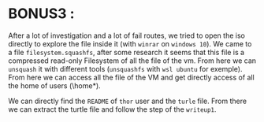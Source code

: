 # BONUS3 :

After a lot of investigation and a lot of fail routes, we tried to open the iso directly to explore the file inside it (with `winrar` on `windows 10`). We came to a file `filesystem.squashfs`, after some research it seems that this file is a compressed read-only Filesystem of all the file of the vm. From here we can `unsquash` it with different tools (`unsquashfs` with `wsl ubuntu` for exemple). From here we can access all the file of the VM and get directly access of all the home of users (\home\*).

We can directly find the  `README` of `thor` user and the `turle` file. From there we can extract the turtle file and follow the step of the `writeup1`.